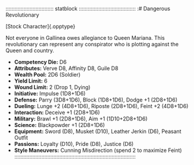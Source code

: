 :::::::::::::::::::::::::::::::: statblock ::::::::::::::::::::::::::::::::::::::
:# Dangerous Revolutionary

[Stock Character]{.opptype}

Not everyone in Gallinea owes allegiance to Queen Mariana. This
revolutionary can represent any conspirator who is plotting against the
Queen and country.

- **Competency Die:** D6
- **Attributes:** Verve D8, Affinity D8, Guile D8
- **Wealth Pool:** 2D6 (Soldier)
- **Yield Limit:** 6
- **Wound Limit:** 2 (Drop 1, Dying)
- **Initiative:** Impulse (1D8+1D6)
- **Defense:** Parry (3D8+1D6), Block (1D8+1D6), Dodge +1 (2D8+1D6)
- **Dueling:** Lunge +2 (4D8+1D6), Riposte (2D8+1D6), Feint +2 (4D8+1D6)
- **Interaction:** Deceive +1 (2D8+1D6)
- **Military:** Brawl +1 (2D8+1D6), Aim +1 (1D10+2D8+1D6)
- **Science:** Blackpowder +1 (2D8+1D6)
- **Equipment:** Sword (D8), Musket (D10), Leather Jerkin (D6), Peasant Outfit
- **Passions:** Loyalty (D10), Pride (D8), Justice (D6)
- **Style Maneuvers:** Cunning Misdirection (spend 2 to maximize Feint)
:::::::::::::::::::::::::::::::::::::::::::::::::::::::::::::::::::::::::::::::::
